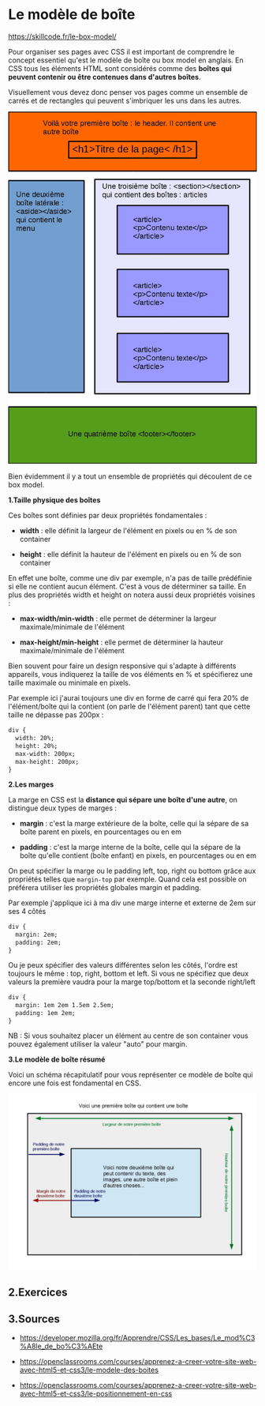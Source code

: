 # Le modèle de boîte

https://skillcode.fr/le-box-model/

Pour organiser ses pages avec CSS il est important de comprendre le concept essentiel qu'est le modèle de boîte ou box model en anglais. En CSS tous les éléments HTML sont considérés comme des **boîtes qui peuvent contenir ou être contenues dans d'autres boîtes**.

Visuellement vous devez donc penser vos pages comme un ensemble de carrés et de rectangles qui peuvent s'imbriquer les uns dans les autres.

![box_model](illustrations/box-model-css.jpg)

Bien évidemment il y a tout un ensemble de propriétés qui découlent de ce box model.

**1\.Taille physique des boîtes**

Ces boîtes sont définies par deux propriétés fondamentales :

- **width** : elle définit la largeur de l'élément  en pixels ou en % de son container

- **height** : elle définit la hauteur de l'élément en pixels ou en % de son container

En effet une boîte, comme une div par exemple, n'a pas de taille prédéfinie si elle ne contient aucun élément. C'est à vous de déterminer sa taille. En plus des propriétés width et height on notera aussi deux propriétés voisines :

- **max-width/min-width** : elle permet de déterminer la largeur maximale/minimale de l'élément

- **max-height/min-height** : elle permet de déterminer la hauteur maximale/minimale de l'élément

Bien souvent pour faire un design responsive qui s'adapte à différents appareils, vous indiquerez la taille de vos éléments en % et spécifierez une taille maximale ou minimale en pixels.

Par exemple ici j'aurai toujours une div en forme de carré qui fera 20% de l'élément/boîte qui la contient (on parle de l'élément parent) tant que cette taille ne dépasse pas 200px :

```
div {
  width: 20%;
  height: 20%;
  max-width: 200px;
  max-height: 200px;
}

```
**2\.Les marges**

La marge en CSS est la **distance qui sépare une boîte d'une autre**, on distingue deux types de marges :

- **margin** : c'est la marge extérieure de la boîte, celle qui la sépare de sa boîte parent en pixels, en pourcentages ou en em

- **padding** : c'est la marge interne de la boîte, celle qui la sépare de la boîte qu'elle contient (boîte enfant) en pixels, en pourcentages ou en em

On peut spécifier la marge ou le padding left, top, right ou bottom grâce aux propriétés telles que ```margin-top``` par exemple. Quand cela est possible on préférera utiliser les propriétés globales margin et padding.

Par exemple j'applique ici à ma div une marge interne et externe de 2em sur ses 4 côtés

```
div {
  margin: 2em;
  padding: 2em;
}

```
Ou je peux spécifier des valeurs différentes selon les côtés, l'ordre est toujours le même : top, right, bottom et left. Si vous ne spécifiez que deux valeurs la première vaudra pour la marge top/bottom et la seconde right/left

```
div {
  margin: 1em 2em 1.5em 2.5em;
  padding: 1em 2em;
}

```
NB : Si vous souhaitez placer un élément au centre de son container vous pouvez également utiliser la valeur "auto" pour margin.

**3\.Le modèle de boîte résumé**

Voici un schéma récapitulatif pour vous représenter ce modèle de boîte qui encore une fois est fondamental en CSS.

![Box model](illustrations/marges-boites-css.jpg)

## 2\.Exercices

## 3\.Sources

- https://developer.mozilla.org/fr/Apprendre/CSS/Les_bases/Le_mod%C3%A8le_de_bo%C3%AEte

- https://openclassrooms.com/courses/apprenez-a-creer-votre-site-web-avec-html5-et-css3/le-modele-des-boites

- https://openclassrooms.com/courses/apprenez-a-creer-votre-site-web-avec-html5-et-css3/le-positionnement-en-css
